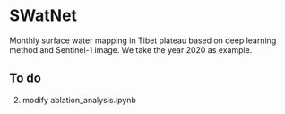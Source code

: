 # SWatNet
Monthly surface water mapping in Tibet plateau based on deep learning method and Sentinel-1 image. We take the year 2020 as example.


## To do   
2. modify ablation_analysis.ipynb
